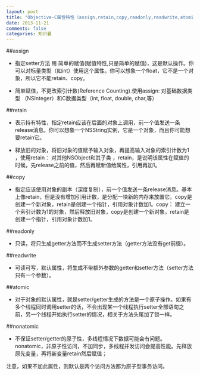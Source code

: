 ```yaml
---
layout: post
title: "Objective-C属性特性（assign,retain,copy,readonly,readwrite,atomic,nonatomic）"
date: 2013-11-21
comments: false
categories: 知识囊
---             
```

##assign                              
- 指定setter方法 用 简单的赋值(赋值特性,只是简单的赋值)，这是默认操作。你可以对标量类型（如int）使用这个属性。你可以想象一个float，它不是一个对象，所以它不能retain、copy。
 
- 简单赋值，不更改索引计数(Reference Counting).使用assign: 对基础数据类型 （NSInteger）和C数据类型（int, float, double, char,等）

##retain 
- 表示持有特性，指定retain应该在后面的对象上调用，前一个值发送一条release消息。你可以想象一个NSString实例，它是一个对象，而且你可能想要retain它。

- 释放旧的对象，将旧对象的值赋予输入对象，再提高输入对象的索引计数为1 ，使用retain： 对其他NSObject和其子类 ，retain，是说明该属性在赋值的时候，先release之前的值，然后再赋新值给属性，引用再加1。
 
##copy 
- 指定应该使用对象的副本（深度复制），前一个值发送一条release消息。基本上像retain，但是没有增加引用计数，是分配一块新的内存来放置它。copy是创建一个新对象，retain是创建一个指针，引用对象计数加1。copy： 建立一个索引计数为1的对象，然后释放旧对象，copy是创建一个新对象，retain是创建一个指针，引用对象计数加1。

##readonly
- 只读，将只生成getter方法而不生成setter方法（getter方法没有get前缀）。

##readwrite
- 可读可写，默认属性，将生成不带额外参数的getter和setter方法（setter方法只有一个参数）。

##atomic
- 对于对象的默认属性，就是setter/getter生成的方法是一个原子操作。如果有多个线程同时调用setter的话，不会出现某一个线程执行setter全部语句之前，另一个线程开始执行setter的情况，相关于方法头尾加了锁一样。

##nonatomic
- 不保证setter/getter的原子性，多线程情况下数据可能会有问题。nonatomic，非原子性访问，不加同步，多线程并发访问会提高性能。先释放原先变量，再将新变量retain然后赋值；

注意，如果不加此属性，则默认是两个访问方法都为原子型事务访问。
   
   
 
